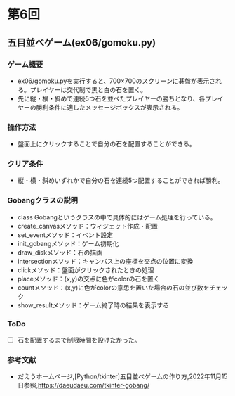 # 第6回
## 五目並べゲーム(ex06/gomoku.py)

### ゲーム概要
- ex06/gomoku.pyを実行すると、700×700のスクリーンに碁盤が表示される。プレイヤーは交代制で黒と白の石を置く。
- 先に縦・横・斜めで連続5つ石を並べたプレイヤーの勝ちとなり、各プレイヤーの勝利条件に適したメッセージボックスが表示される。

### 操作方法
- 盤面上にクリックすることで自分の石を配置することができる。

### クリア条件
- 縦・横・斜めいずれかで自分の石を連続5つ配置することができれば勝利。

### Gobangクラスの説明
- class Gobangというクラスの中で具体的にはゲーム処理を行っている。
- create_canvasメソッド：ウィジェット作成・配置
- set_eventメソッド：イベント設定
- init_gobangメソッド：ゲーム初期化
- draw_diskメソッド：石の描画
- intersectionメソッド：キャンバス上の座標を交点の位置に変換
- clickメソッド：盤面がクリックされたときの処理
- placeメソッド：(x,y)の交点に色がcolorの石を置く
- countメソッド：(x,y)に色がcolorの意思を置いた場合の石の並び数をチェック
- show_resultメソッド：ゲーム終了時の結果を表示する

### ToDo
- [ ] 石を配置するまで制限時間を設けたかった。

### 参考文献
- だえうホームページ,[Python/tkinter]五目並べゲームの作り方,2022年11月15日参照,https://daeudaeu.com/tkinter-gobang/


